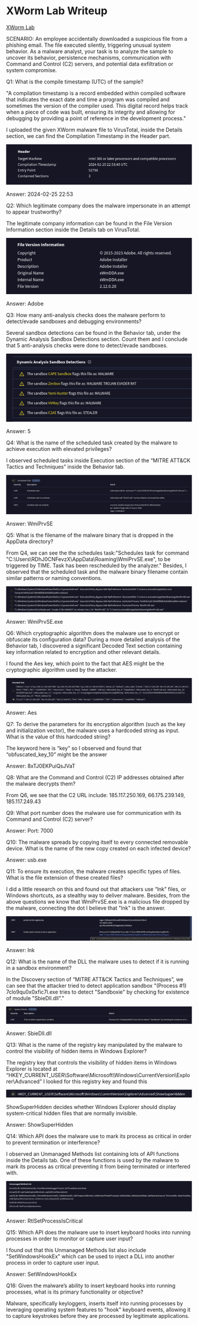 # XWorm Lab Writeup
[XWorm Lab](https://cyberdefenders.org/blueteam-ctf-challenges/xworm/)

SCENARIO: An employee accidentally downloaded a suspicious file from a phishing email. The file executed silently, triggering unusual system behavior. As a malware analyst, your task is to analyze the sample to uncover its behavior, persistence mechanisms, communication with Command and Control (C2) servers, and potential data exfiltration or system compromise.

Q1: What is the compile timestamp (UTC) of the sample?

"A compilation timestamp is a record embedded within compiled software that indicates the exact date and time a program was compiled and sometimes the version of the compiler used. This digital record helps track when a piece of code was built, ensuring its integrity and allowing for debugging by providing a point of reference in the development process."

I uploaded the given XWorm malware file to VirusTotal, inside the Details section, we can find the Compilation Timestamp in the Header part.

![](images/1.png)

Answer: 2024-02-25 22:53 

Q2: Which legitimate company does the malware impersonate in an attempt to appear trustworthy?

The legitimate company information can be found in the File Version Information section inside the Details tab on VirusTotal. 

![](images/2.png)

Answer: Adobe

Q3: How many anti-analysis checks does the malware perform to detect/evade sandboxes and debugging environments?

Several sandbox detections can be found in the Behavior tab, under the Dynamic Analysis  Sandbox Detections section. Count them and I conclude that 5 anti-analysis checks were done to detect/evade sandboxes.

![](images/3.png)

Answer: 5

Q4: What is the name of the scheduled task created by the malware to achieve execution with elevated privileges?

I observed scheduled tasks inside Execution section of the “MITRE ATT&CK Tactics and Techniques” inside the Behavior tab.

![](images/4.png)

Answer: WmiPrvSE 

Q5: What is the filename of the malware binary that is dropped in the AppData directory?

From Q4, we can see the the schedules task:"Schedules task for command "C:\Users\RDhJ0CNFevzX\AppData\Roaming\WmiPrvSE.exe", to be triggered by TIME. Task has been rescheduled by the analyzer."
Besides, I observed that the scheduled task and the malware binary filename contain similar patterns or naming conventions.

![](images/5.png)

Answer: WmiPrvSE.exe

Q6: Which cryptographic algorithm does the malware use to encrypt or obfuscate its configuration data?
During a more detailed analysis of the Behavior tab, I discovered a significant Decoded Text section containing key information related to encryption and other relevant details.

I found the Aes key, which point to the fact that AES might be the cryptographic algorithm used by the attacker.

![](images/6.png)

Answer: Aes

Q7: To derive the parameters for its encryption algorithm (such as the key and initialization vector), the malware uses a hardcoded string as input. What is the value of this hardcoded string?

The keyword here is “key” so I observed and found that “obfuscated_key_10” might be the answer

Answer: 8xTJ0EKPuiQsJVaT

Q8: What are the Command and Control (C2) IP addresses obtained after the malware decrypts them? 

From Q6, we see that the C2 URL include: 185.117.250.169, 66.175.239.149, 185.117.249.43

Q9: What port number does the malware use for communication with its Command and Control (C2) server?

Answer: Port: 7000

Q10: The malware spreads by copying itself to every connected removable device. What is the name of the new copy created on each infected device?

Answer: usb.exe

Q11: To ensure its execution, the malware creates specific types of files. What is the file extension of these created files?

I did a little research on this and found out that attackers use “lnk” files, or Windows shortcuts, as a stealthy way to deliver malware. Besides, from the above questions we know that WmiPrvSE.exe is a malicious file dropped by the malware, connecting the dot I believe that "lnk" is the answer.

![](images/7.png)

Answer: lnk

Q12: What is the name of the DLL the malware uses to detect if it is running in a sandbox environment?

In the Discovery section of “MITRE ATT&CK Tactics and Techniques”, we can see that the attacker tried to detect application sandbox 
"(Process #1) 7clo9qu0x0xfic7l.exe tries to detect "Sandboxie" by checking for existence of module "SbieDll.dll"."

![](images/8.png)

Answer: SbieDll.dll

Q13: What is the name of the registry key manipulated by the malware to control the visibility of hidden items in Windows Explorer?

The registry key that controls the visibility of hidden items in Windows Explorer is located at “HKEY_CURRENT_USER\Software\Microsoft\Windows\CurrentVersion\Explorer\Advanced”
I looked for this registry key and found this 

![](images/9.png)

ShowSuperHidden decides whether Windows Explorer should display system-critical hidden files that are normally invisible.

Answer: ShowSuperHidden

Q14: Which API does the malware use to mark its process as critical in order to prevent termination or interference?

I observed an Unmanaged Methods list containing lots of API functions inside the Details tab.
One of these functions is used by the malware to mark its process as critical preventing it from being terminated or interfered with.

![](images/10.png)

Answer: RtlSetProcessIsCritical

Q15: Which API does the malware use to insert keyboard hooks into running processes in order to monitor or capture user input?

I found out that this Unmanaged Methods list also include "SetWindowsHookEx" which can be used to inject a DLL into another process in order to capture user input.

Answer: SetWindowsHookEx

Q16: Given the malware’s ability to insert keyboard hooks into running processes, what is its primary functionality or objective?

Malware, specifically keyloggers, inserts itself into running processes by leveraging operating system features to "hook" keyboard events, allowing it to capture keystrokes before they are processed by legitimate applications.
